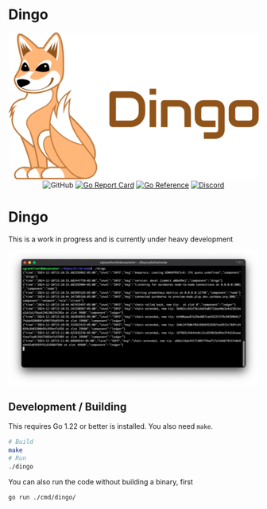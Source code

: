 # Dingo

<div align="center">
  <img src="./.github/assets/dingo-logo-with-text-horizontal.png" alt="Dingo Logo" width="640">
  <br>
  <img alt="GitHub" src="https://img.shields.io/github/license/blinklabs-io/dingo">
  <a href="https://goreportcard.com/report/github.com/blinklabs-io/dingo"><img src="https://goreportcard.com/badge/github.com/blinklabs-io/dingo" alt="Go Report Card"></a>
  <a href="https://pkg.go.dev/github.com/blinklabs-io/dingo"><img src="https://pkg.go.dev/badge/github.com/blinklabs-io/dingo.svg" alt="Go Reference"></a>
  <a href="https://discord.gg/5fPRZnX4qW"><img src="https://img.shields.io/badge/Discord-7289DA?style=flat&logo=discord&logoColor=white" alt="Discord"></a>
</div>

# Dingo

This is a work in progress and is currently under heavy development

<div align="center">
  <img src="./.github/dingo-20241210.png" alt="dingo screenshot" width="640">
</div>

## Development / Building

This requires Go 1.22 or better is installed. You also need `make`.

```bash
# Build
make
# Run
./dingo
```

You can also run the code without building a binary, first
```bash
go run ./cmd/dingo/
```
